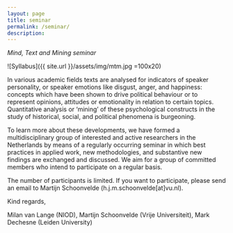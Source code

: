 ```yaml
---
layout: page
title: seminar
permalink: /seminar/
description:
---
```


*Mind, Text and Mining seminar*

 ![Syllabus]({{ site.url }}/assets/img/mtm.jpg =100x20)

In various academic fields texts are analysed for indicators of speaker personality, or speaker emotions like disgust, anger, and happiness: concepts which have been shown to drive political behaviour or to represent opinions, attitudes or emotionality in relation to certain topics. Quantitative analysis or ‘mining’ of these psychological constructs in the study of historical, social, and political phenomena is burgeoning.

To learn more about these developments, we have formed a multidisciplinary group of interested and active researchers in the Netherlands by means of a regularly occurring seminar in which best practices in applied work, new methodologies, and substantive new findings are exchanged and discussed. We aim for a group of committed members who intend to participate on a regular basis.

The number of participants is limited. If you want to participate, please send an email to Martijn Schoonvelde (h.j.m.schoonvelde[at]vu.nl).

Kind regards,

Milan van Lange (NIOD),
Martijn Schoonvelde (Vrije Universiteit),
Mark Dechesne (Leiden University)
